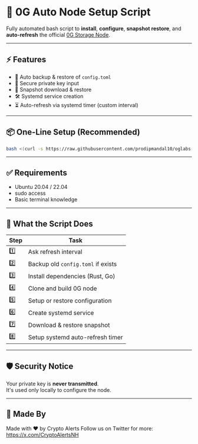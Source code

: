 # 🚀 0G Auto Node Setup Script

Fully automated bash script to **install**, **configure**, **snapshot restore**, and **auto-refresh** the official [0G Storage Node](https://github.com/0glabs/0g-storage-node).

---

## ⚡ Features

- 🔄 Auto backup & restore of `config.toml`
- 🔐 Secure private key input
- 🧊 Snapshot download & restore
- 🛠️ Systemd service creation
- ⏳ Auto-refresh via systemd timer (custom interval)

---

## 📦 One-Line Setup (Recommended)

```bash
bash <(curl -s https://raw.githubusercontent.com/prodipmandal10/oglabs-one-clik/main/oglabs.sh)
```

---

## ✅ Requirements

- Ubuntu 20.04 / 22.04
- sudo access
- Basic terminal knowledge

---

## 🧠 What the Script Does

| Step | Task                                |
|------|-------------------------------------|
| 1️⃣   | Ask refresh interval                |
| 2️⃣   | Backup old `config.toml` if exists |
| 3️⃣   | Install dependencies (Rust, Go)    |
| 4️⃣   | Clone and build 0G node            |
| 5️⃣   | Setup or restore configuration     |
| 6️⃣   | Create systemd service             |
| 7️⃣   | Download & restore snapshot        |
| 8️⃣   | Setup systemd auto-refresh timer   |

---

## 🛡 Security Notice

Your private key is **never transmitted**.  
It's used only locally to configure the node.

---

## 🙋 Made By

Made with ❤️ by Crypto Alerts
Follow us on Twitter for more: https://x.com/CryptoAlertsNH
